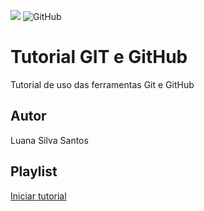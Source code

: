 

![](https://www.iconfinder.com/icons/328850/github_icon)
![GitHub](https://img.shields.io/github/license/luanasilvati/gitegithub)
# Tutorial GIT e GitHub 
Tutorial de uso das ferramentas Git e GitHub 
## Autor
Luana Silva Santos 
## Playlist 
[Iniciar tutorial](https://joseassis.com.br/cursos/gitegithub.html)
